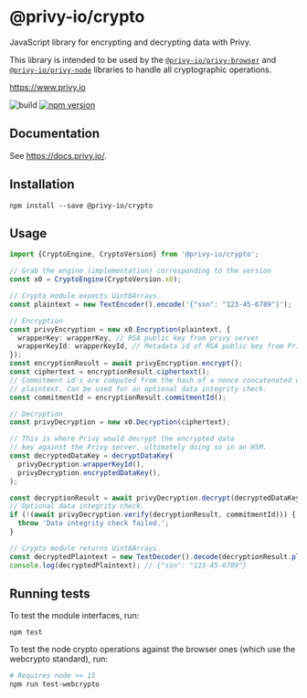 # @privy-io/crypto

JavaScript library for encrypting and decrypting data with Privy.

This library is intended to be used by the [`@privy-io/privy-browser`](https://www.npmjs.com/package/@privy-io/privy-browser) and [`@privy-io/privy-node`](https://www.npmjs.com/package/@privy-io/privy-node) libraries to handle all cryptographic operations.

https://www.privy.io

![build](https://github.com/privy-io/privy-js/actions/workflows/tests.yml/badge.svg)
[![npm version](https://badge.fury.io/js/@privy-io%2Fcrypto.svg)](https://www.npmjs.com/package/@privy-io/crypto)

## Documentation

See https://docs.privy.io/.


## Installation

```
npm install --save @privy-io/crypto
```

## Usage

```typescript
import {CryptoEngine, CryptoVersion} from '@privy-io/crypto';

// Grab the engine (implementation) corresponding to the version
const x0 = CryptoEngine(CryptoVersion.x0);

// Crypto module expects Uint8Arrays.
const plaintext = new TextEncoder().encode('{"ssn": "123-45-6789"}');

// Encryption
const privyEncryption = new x0.Encryption(plaintext, {
  wrapperKey: wrapperKey, // RSA public key from privy server
  wrapperKeyId: wrapperKeyId, // Metadata id of RSA public key from Privy's KMS
});
const encryptionResult = await privyEncryption.encrypt();
const ciphertext = encryptionResult.ciphertext();
// Commitment id's are computed from the hash of a nonce concatenated with the
// plaintext. Can be used for an optional data integrity check.
const commitmentId = encryptionResult.commitmentId();

// Decryption
const privyDecryption = new x0.Decryption(ciphertext);

// This is where Privy would decrypt the encrypted data
// key against the Privy server, ultimately doing so in an HSM.
const decryptedDataKey = decryptDataKey(
  privyDecryption.wrapperKeyId(),
  privyDecryption.encryptedDataKey(),
);

const decryptionResult = await privyDecryption.decrypt(decryptedDataKey);
// Optional data integrity check.
if (!(await privyDecryption.verify(decryptionResult, commitmentId))) {
  throw 'Data integrity check failed.';
}

// Crypto module returns Uint8Arrays.
const decryptedPlaintext = new TextDecoder().decode(decryptionResult.plaintext());
console.log(decryptedPlaintext); // {"ssn": "123-45-6789"}
```

## Running tests

To test the module interfaces, run:

```
npm test
```

To test the node crypto operations against the browser ones (which use the webcrypto standard), run:

```bash
# Requires node >= 15
npm run test-webcrypto
```
